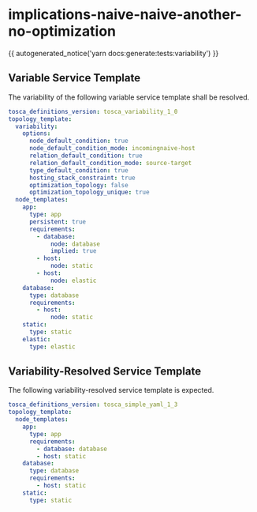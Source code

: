 # implications-naive-naive-another-no-optimization

{{ autogenerated_notice('yarn docs:generate:tests:variability') }}


## Variable Service Template

The variability of the following variable service template shall be resolved.

```yaml linenums="1"
tosca_definitions_version: tosca_variability_1_0
topology_template:
  variability:
    options:
      node_default_condition: true
      node_default_condition_mode: incomingnaive-host
      relation_default_condition: true
      relation_default_condition_mode: source-target
      type_default_condition: true
      hosting_stack_constraint: true
      optimization_topology: false
      optimization_topology_unique: true
  node_templates:
    app:
      type: app
      persistent: true
      requirements:
        - database:
            node: database
            implied: true
        - host:
            node: static
        - host:
            node: elastic
    database:
      type: database
      requirements:
        - host:
            node: static
    static:
      type: static
    elastic:
      type: elastic
```




## Variability-Resolved Service Template

The following variability-resolved service template is expected.

```yaml linenums="1"
tosca_definitions_version: tosca_simple_yaml_1_3
topology_template:
  node_templates:
    app:
      type: app
      requirements:
        - database: database
        - host: static
    database:
      type: database
      requirements:
        - host: static
    static:
      type: static
```

